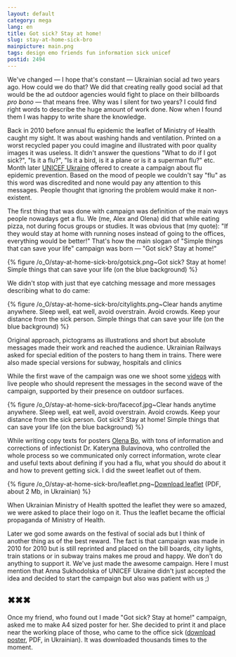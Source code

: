 ```yaml
---
layout: default
category: mega
lang: en
title: Got sick? Stay at home!
slug: stay-at-home-sick-bro
mainpicture: main.png
tags: design emo friends fun information sick unicef 
postid: 2494
---
```



We've changed — I hope that's constant — Ukrainian social ad two years ago. How could we do that? We did that creating really good social ad that would be the ad outdoor agencies would fight to place on their billboards <i>pro bono</i> — that means free. Why was I silent for two years? I could find right words to describe the huge amount of work done. Now when I found them I was happy to write share the knowledge.<!--more-->

Back in 2010 before annual flu epidemic the leaflet of Ministry of Health caught my sight. It was about washing hands and ventilation. Printed on a worst recycled paper you could imagine and illustrated with poor quality images it was useless. It didn't answer the questions "What to do if I got sick?", "Is it a flu?", "Is it a bird, is it a plane or is it a superman flu?" etc. Month later <a href="http://www.unicef.org/ukraine/">UNICEF Ukraine</a> offered to create a campaign about flu epidemic prevention. Based on the mood of people we couldn't say "flu" as this word was discredited and none would pay any attention to this messages. People thought that ignoring the problem would make it non-existent.

The first thing that was done with campaign was definition of the main ways people nowadays get a flu. We (me, Alex and Olena) did that while eating pizza, not during focus groups or studies. It was obvious that (my quote): "If they would stay at home with running noses instead of going to the offices, everything would be better!" That's how the main slogan of "Simple things that can save your life" campaign was born — "Got sick? Stay at home!"



{% figure /o_O/stay-at-home-sick-bro/gotsick.png~Got sick? Stay at home! Simple things that can save your life (on the blue background) %}



We didn't stop with just that eye catching message and more messages describing what to do came:



{% figure /o_O/stay-at-home-sick-bro/citylights.png~Clear hands anytime anywhere. Sleep well, eat well, avoid overstrain. Avoid crowds. Keep your distance from the sick person. Simple things that can save your life (on the blue background) %}



Original approach, pictograms as illustrations and short but absolute messages made their work and reached the audience. Ukrainian Railways asked for special edition of the posters to hang them in trains. There were also made special versions for subway, hospitals and clinics

While the first wave of the campaign was one we shoot some <a href="http://www.unicef.org/ukraine/media_16210.html">videos</a> with live people who should represent the messages in the second wave of the campaign, supported by their presence on outdoor surfaces.



{% figure /o_O/stay-at-home-sick-bro/facecof.jpg~Clear hands anytime anywhere. Sleep well, eat well, avoid overstrain. Avoid crowds. Keep your distance from the sick person. Got sick? Stay at home! Simple things that can save your life (on the blue background) %}



While writing copy texts for posters <a href="http://voobschem.com/">Olena Bo</a>, with tons of information and corrections of infectionist Dr. Kateryna Bulavinova, who controlled the whole process so we communicated only correct information, wrote clear and useful texts about defining if you had a flu, what you should do about it and how to prevent getting sick. I did the sweet leaflet out of them.



{% figure /o_O/stay-at-home-sick-bro/leaflet.png~<a href="http://genn.org/junk/unicef/leaflet.pdf">Download leaflet</a> (PDF, about 2 Mb, in Ukrainian) %}



When Ukrainian Ministry of Health spotted the leaflet they were so amazed, we were asked to place their logo on it. Thus the leaflet became the official propaganda of Ministry of Health.

Later we god some awards on the festival of social ads but I think of another thing as of the best reward. The fact is that campaign was made in 2010 for 2010 but is still reprinted and placed on the bill boards, city lights, train stations or in subway trains makes me proud and happy. We don't do anything to support it. We've just made the awesome campaign. Here I must mention that Anna Sukhodolska of UNICEF Ukraine didn't just accepted the idea and decided to start the campaign but also was patient with us ;)


## ✖✖✖

Once my friend, who found out I made "Got sick? Stay at home!" campaign, asked me to make A4 sized poster for her. She decided to print it and place near the working place of those, who came to the office sick (<a href="http://genn.org/junk/unicef/stayathome.pdf">download poster</a>, PDF, in Ukrainian). It was downloaded thousands times to the moment.